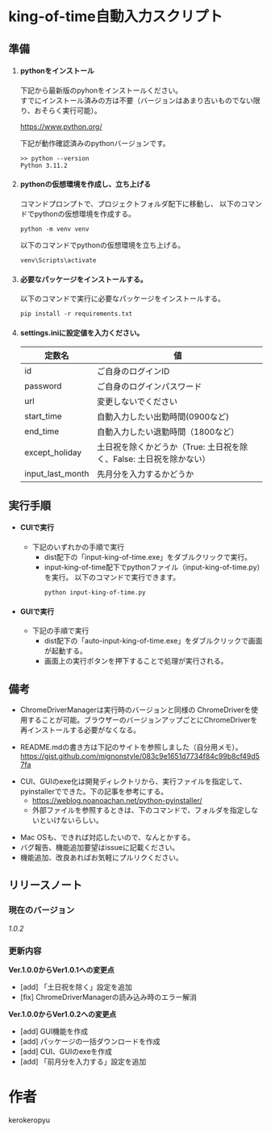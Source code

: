 # king-of-time自動入力スクリプト 
 
## 準備
1. #### pythonをインストール

    下記から最新版のpyhonをインストールください。  
    すでにインストール済みの方は不要（バージョンはあまり古いものでない限り、おそらく実行可能）。
    
    https://www.python.org/

    下記が動作確認済みのpythonバージョンです。
    ```
    >> python --version
    Python 3.11.2
    ```
2. #### pythonの仮想環境を作成し、立ち上げる
    コマンドプロンプトで、プロジェクトフォルダ配下に移動し、
    以下のコマンドでpythonの仮想環境を作成する。
    ```コマンドプロンプト
    python -m venv venv
    ```
    以下のコマンドでpythonの仮想環境を立ち上げる。
    ```コマンドプロンプト
    venv\Scripts\activate
    ```

3. #### 必要なパッケージをインストールする。
    以下のコマンドで実行に必要なパッケージをインストールする。
    ```コマンドプロンプト
    pip install -r requirements.txt
    ```  
4. #### settings.iniに設定値を入力ください。
    | 定数名 | 値 |
    ----|---- 
    | id | ご自身のログインID |
    | password | ご自身のログインパスワード |
    | url | 変更しないでください |
    | start_time | 自動入力したい出勤時間(0900など) |
    | end_time | 自動入力したい退勤時間（1800など） |
    | except_holiday | 土日祝を除くかどうか（True: 土日祝を除く、False: 土日祝を除かない） |
    | input_last_month | 先月分を入力するかどうか |    

## 実行手順
* #### CUIで実行
  
    - 下記のいずれかの手順で実行
      - dist配下の「input-king-of-time.exe」をダブルクリックで実行。
      - input-king-of-time配下でpythonファイル（input-king-of-time.py）を実行。
       以下のコマンドで実行できます。
        ```コマンドプロンプト
        python input-king-of-time.py
        ```
* #### GUIで実行
    - 下記の手順で実行
        - dist配下の「auto-input-king-of-time.exe」をダブルクリックで画面が起動する。
        - 画面上の実行ボタンを押下することで処理が実行される。

## 備考
* ChromeDriverManagerは実行時のバージョンと同様の ChromeDriverを使用することが可能。ブラウザーのバージョンアップごとにChromeDriverを再インストールする必要がなくなる。

* README.mdの書き方は下記のサイトを参照しました（自分用メモ）。
  https://gist.github.com/mignonstyle/083c9e1651d7734f84c99b8cf49d57fa
- CUI、GUIのexe化は開発ディレクトリから、実行ファイルを指定して、pyinstallerでできた。下の記事を参考にする。
    - https://weblog.noanoachan.net/python-pyinstaller/
    - 外部ファイルを参照するときは、下のコマンドで、フォルダを指定しないといけないらしい。
* Mac OSも、できれば対応したいので、なんとかする。
* バグ報告、機能追加要望はissueに記載ください。
* 機能追加、改良あればお気軽にプルリクください。
 
## リリースノート
### 現在のバージョン

*1.0.2*

### 更新内容

**Ver.1.0.0からVer1.0.1への変更点**
* [add] 「土日祝を除く」設定を追加
* [fix] ChromeDriverManagerの読み込み時のエラー解消

**Ver.1.0.0からVer1.0.2への変更点**
* [add] GUI機能を作成
* [add] パッケージの一括ダウンロードを作成
* [add] CUI、GUIのexeを作成
* [add] 「前月分を入力する」設定を追加
  
# 作者
kerokeropyu
